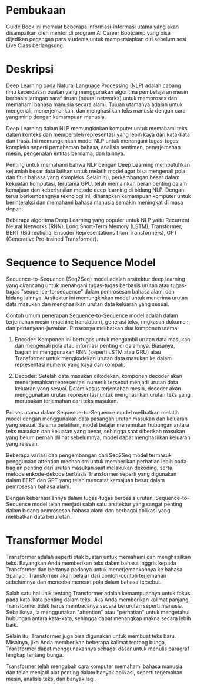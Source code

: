 # Pembukaan

Guide Book ini memuat beberapa informasi-informasi utama yang akan disampaikan oleh mentor di program AI Career Bootcamp yang bisa dijadikan pegangan para students untuk mempersiapkan diri sebelum sesi Live Class berlangsung.

# Deskripsi

Deep Learning pada Natural Language Processing (NLP) adalah cabang ilmu kecerdasan buatan yang menggunakan algoritma pembelajaran mesin berbasis jaringan saraf tiruan (neural networks) untuk memproses dan memahami bahasa manusia secara alami. Tujuan utamanya adalah untuk mengenali, menerjemahkan, dan menghasilkan teks manusia dengan cara yang mirip dengan kemampuan manusia.

Deep Learning dalam NLP memungkinkan komputer untuk memahami teks dalam konteks dan memperoleh representasi yang lebih kaya dari kata-kata dan frasa. Ini memungkinkan model NLP untuk menangani tugas-tugas kompleks seperti pemahaman bahasa, analisis sentimen, penerjemahan mesin, pengenalan entitas bernama, dan lainnya.

Penting untuk memahami bahwa NLP dengan Deep Learning membutuhkan sejumlah besar data latihan untuk melatih model agar bisa mengenali pola dan fitur bahasa yang kompleks. Selain itu, perkembangan besar dalam kekuatan komputasi, terutama GPU, telah memainkan peran penting dalam kemajuan dan keberhasilan metode deep learning di bidang NLP. Dengan terus berkembangnya teknologi ini, diharapkan kemampuan komputer untuk berinteraksi dan memahami bahasa manusia semakin meningkat di masa depan.

Beberapa algoritma Deep Learning yang populer untuk NLP yaitu Recurrent Neural Networks (RNN), Long Short-Term Memory (LSTM), Transformer, BERT (Bidirectional Encoder Representations from Transformers), GPT (Generative Pre-trained Transformer).

# Sequence to Sequence Model

Sequence-to-Sequence (Seq2Seq) model adalah arsitektur deep learning yang dirancang untuk menangani tugas-tugas berbasis urutan atau tugas-tugas "sequence-to-sequence" dalam pemrosesan bahasa alami dan bidang lainnya. Arsitektur ini memungkinkan model untuk menerima urutan data masukan dan menghasilkan urutan data keluaran yang sesuai.

Contoh umum penerapan Sequence-to-Sequence model adalah dalam terjemahan mesin (machine translation), generasi teks, ringkasan dokumen, dan pertanyaan-jawaban. Prosesnya melibatkan dua komponen utama:

1. Encoder: Komponen ini bertugas untuk mengambil urutan data masukan dan mengenali pola atau informasi penting di dalamnya. Biasanya, bagian ini menggunakan RNN (seperti LSTM atau GRU) atau Transformer untuk mengkodekan urutan data masukan ke dalam representasi numerik yang kaya dan kompak.

2. Decoder: Setelah data masukan dikodekan, komponen decoder akan menerjemahkan representasi numerik tersebut menjadi urutan data keluaran yang sesuai. Dalam kasus terjemahan mesin, decoder akan menggunakan urutan representasi untuk menghasilkan urutan teks yang merupakan terjemahan dari teks masukan.

Proses utama dalam Sequence-to-Sequence model melibatkan melatih model dengan menggunakan data pasangan urutan masukan dan keluaran yang sesuai. Selama pelatihan, model belajar menemukan hubungan antara teks masukan dan keluaran yang benar, sehingga saat diberikan masukan yang belum pernah dilihat sebelumnya, model dapat menghasilkan keluaran yang relevan.

Beberapa variasi dan pengembangan dari Seq2Seq model termasuk penggunaan attention mechanism untuk memberikan perhatian lebih pada bagian penting dari urutan masukan saat melakukan dekoding, serta metode enkode-dekode berbasis Transformer seperti yang digunakan dalam BERT dan GPT yang telah mencatat kemajuan besar dalam pemrosesan bahasa alami.

Dengan keberhasilannya dalam tugas-tugas berbasis urutan, Sequence-to-Sequence model telah menjadi salah satu arsitektur yang sangat penting dalam bidang pemrosesan bahasa alami dan berbagai aplikasi yang melibatkan data berurutan.

# Transformer Model

Transformer adalah seperti otak buatan untuk memahami dan menghasilkan teks. Bayangkan Anda memberikan teks dalam bahasa Inggris kepada Transformer dan bertanya padanya untuk menerjemahkannya ke bahasa Spanyol. Transformer akan belajar dari contoh-contoh terjemahan sebelumnya dan mencoba mencari pola dalam bahasa tersebut.

Salah satu hal unik tentang Transformer adalah kemampuannya untuk fokus pada kata-kata penting dalam teks. Jika Anda memberikan kalimat panjang, Transformer tidak harus membacanya secara berurutan seperti manusia. Sebaliknya, ia menggunakan "attention" atau "perhatian" untuk mengetahui hubungan antara kata-kata, sehingga dapat menangkap makna secara lebih baik.

Selain itu, Transformer juga bisa digunakan untuk membuat teks baru. Misalnya, jika Anda memberikan beberapa kalimat tentang bunga, Transformer dapat menggunakannya sebagai dasar untuk menulis paragraf lengkap tentang bunga.

Transformer telah mengubah cara komputer memahami bahasa manusia dan telah menjadi alat penting dalam banyak aplikasi, seperti terjemahan mesin, analisis teks, dan banyak lagi.
